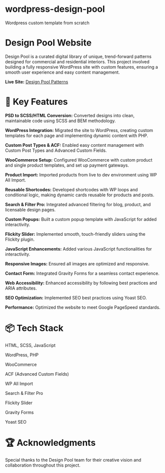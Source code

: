 # wordpress-design-pool
Wordpress custom template from scratch

# Design Pool Website

Design Pool is a curated digital library of unique, trend-forward patterns designed for commercial and residential interiors. This project involved building a fully responsive WordPress site with custom features, ensuring a smooth user experience and easy content management.

**Live Site:** [Design Pool Patterns](https://designpoolpatterns.com/)

# 🚀 Key Features

**PSD to SCSS/HTML Conversion:** Converted designs into clean, maintainable code using SCSS and BEM methodology.

**WordPress Integration:** Migrated the site to WordPress, creating custom templates for each page and implementing dynamic content with PHP.

**Custom Post Types & ACF:** Enabled easy content management with Custom Post Types and Advanced Custom Fields.

**WooCommerce Setup:** Configured WooCommerce with custom product and single product templates, and set up payment gateways.

**Product Import:** Imported products from live to dev environment using WP All Import.

**Reusable Shortcodes:** Developed shortcodes with WP loops and conditional logic, making dynamic cards reusable for products and posts.

**Search & Filter Pro:** Integrated advanced filtering for blog, product, and licensable design pages.

**Custom Popups:** Built a custom popup template with JavaScript for added interactivity.

**Flickity Slider:** Implemented smooth, touch-friendly sliders using the Flickity plugin.

**JavaScript Enhancements:** Added various JavaScript functionalities for interactivity.

**Responsive Images:** Ensured all images are optimized and responsive.

**Contact Form:** Integrated Gravity Forms for a seamless contact experience.

**Web Accessibility:** Enhanced accessibility by following best practices and ARIA attributes.

**SEO Optimization:** Implemented SEO best practices using Yoast SEO.

**Performance:** Optimized the website to meet Google PageSpeed standards.

# 📦 Tech Stack

HTML, SCSS, JavaScript

WordPress, PHP

WooCommerce

ACF (Advanced Custom Fields)

WP All Import

Search & Filter Pro

Flickity Slider

Gravity Forms

Yoast SEO

# 🏆 Acknowledgments

Special thanks to the Design Pool team for their creative vision and collaboration throughout this project.
